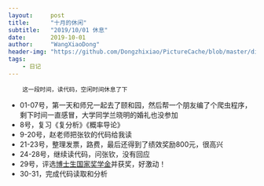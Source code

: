 ```yaml
---
layout:     post
title:      "十月的休闲"
subtitle:   "2019/10/01 休息"
date:       2019-10-01
author:     "WangXiaoDong"
header-img: "https://github.com/Dongzhixiao/PictureCache/blob/master/diaryPic/20191001.jpg?raw=true"
tags:
    - 日记
---
```



```
    这一段时间，读代码，空闲时间休息了下
```

- 01-07号，第一天和师兄一起去了颐和园，然后帮一个朋友编了个爬虫程序，剩下时间一直感冒，大学同学兰晓明的婚礼也没参加
- 8号，复习《复分析》《概率导论》
- 9-20号，赵老师把张钦的代码给我读
- 21-23号，整理发票，路费，最后还得到了绩效奖励800元，很高兴
- 24-28号，继续读代码，问张钦，没有回应
- 29号，评选<a name="#1" target="_blank" href="http://www.cnic.cas.cn/yjsjy/tzgg/201910/t20191029_5413895.html">博士生国家奖学金</a>并获奖，好激动！
- 30-31，完成代码读取和分析
